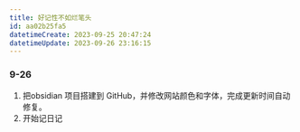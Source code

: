 ```yaml
---
title: 好记性不如烂笔头
id: aa02b25fa5
datetimeCreate: 2023-09-25 20:47:24
datetimeUpdate: 2023-09-26 23:16:15
---
```

### 9-26
1. 把obsidian 项目搭建到 GitHub，并修改网站颜色和字体，完成更新时间自动修复。
2. 开始记日记

